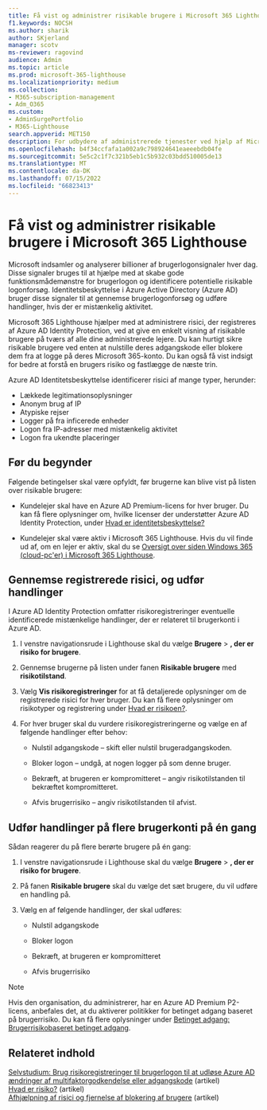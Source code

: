 ```yaml
---
title: Få vist og administrer risikable brugere i Microsoft 365 Lighthouse
f1.keywords: NOCSH
ms.author: sharik
author: SKjerland
manager: scotv
ms-reviewer: ragovind
audience: Admin
ms.topic: article
ms.prod: microsoft-365-lighthouse
ms.localizationpriority: medium
ms.collection:
- M365-subscription-management
- Adm_O365
ms.custom:
- AdminSurgePortfolio
- M365-Lighthouse
search.appverid: MET150
description: For udbydere af administrerede tjenester ved hjælp af Microsoft 365 Lighthouse kan du få mere at vide om, hvordan du får vist og administrerer risikable brugere.
ms.openlocfilehash: b4f34ccfafa1a002a9c798924641eaeeebdb04fe
ms.sourcegitcommit: 5e5c2c1f7c321b5eb1c5b932c03bdd510005de13
ms.translationtype: MT
ms.contentlocale: da-DK
ms.lasthandoff: 07/15/2022
ms.locfileid: "66823413"
---
```

# <a name="view-and-manage-risky-users-in-microsoft-365-lighthouse"></a>Få vist og administrer risikable brugere i Microsoft 365 Lighthouse

Microsoft indsamler og analyserer billioner af brugerlogonsignaler hver dag. Disse signaler bruges til at hjælpe med at skabe gode funktionsmådemønstre for brugerlogon og identificere potentielle risikable logonforsøg. Identitetsbeskyttelse i Azure Active Directory (Azure AD) bruger disse signaler til at gennemse brugerlogonforsøg og udføre handlinger, hvis der er mistænkelig aktivitet.

Microsoft 365 Lighthouse hjælper med at administrere risici, der registreres af Azure AD Identity Protection, ved at give en enkelt visning af risikable brugere på tværs af alle dine administrerede lejere. Du kan hurtigt sikre risikable brugere ved enten at nulstille deres adgangskode eller blokere dem fra at logge på deres Microsoft 365-konto. Du kan også få vist indsigt for bedre at forstå en brugers risiko og fastlægge de næste trin.

Azure AD Identitetsbeskyttelse identificerer risici af mange typer, herunder:

- Lækkede legitimationsoplysninger
- Anonym brug af IP
- Atypiske rejser
- Logger på fra inficerede enheder
- Logon fra IP-adresser med mistænkelig aktivitet
- Logon fra ukendte placeringer

## <a name="before-you-begin"></a>Før du begynder

Følgende betingelser skal være opfyldt, før brugerne kan blive vist på listen over risikable brugere:

- Kundelejer skal have en Azure AD Premium-licens for hver bruger. Du kan få flere oplysninger om, hvilke licenser der understøtter Azure AD Identity Protection, under [Hvad er identitetsbeskyttelse?](/azure/active-directory/identity-protection/overview-identity-protection)

- Kundelejer skal være aktiv i Microsoft 365 Lighthouse. Hvis du vil finde ud af, om en lejer er aktiv, skal du se [Oversigt over siden Windows 365 (cloud-pc'er) i Microsoft 365 Lighthouse](m365-lighthouse-tenant-list-overview.md).

## <a name="review-detected-risks-and-take-action"></a>Gennemse registrerede risici, og udfør handlinger

I Azure AD Identity Protection omfatter risikoregistreringer eventuelle identificerede mistænkelige handlinger, der er relateret til brugerkonti i Azure AD.

1. I venstre navigationsrude i Lighthouse skal du vælge **Brugere** > **, der er risiko for brugere**.

2. Gennemse brugerne på listen under fanen **Risikable brugere** med **risikotilstand**.

3. Vælg **Vis risikoregistreringer** for at få detaljerede oplysninger om de registrerede risici for hver bruger. Du kan få flere oplysninger om risikotyper og registrering under [Hvad er risikoen?](/azure/active-directory/identity-protection/concept-identity-protection-risks).

4. For hver bruger skal du vurdere risikoregistreringerne og vælge en af følgende handlinger efter behov:

    - Nulstil adgangskode – skift eller nulstil brugeradgangskoden.

    - Bloker logon – undgå, at nogen logger på som denne bruger.

    - Bekræft, at brugeren er kompromitteret – angiv risikotilstanden til bekræftet kompromitteret.

    - Afvis brugerrisiko – angiv risikotilstanden til afvist.

## <a name="take-action-on-multiple-user-accounts-at-once"></a>Udfør handlinger på flere brugerkonti på én gang

Sådan reagerer du på flere berørte brugere på én gang:

1. I venstre navigationsrude i Lighthouse skal du vælge **Brugere** > **, der er risiko for brugere**.

2. På fanen **Risikable brugere** skal du vælge det sæt brugere, du vil udføre en handling på.

3. Vælg en af følgende handlinger, der skal udføres:

    - Nulstil adgangskode

    - Bloker logon

    - Bekræft, at brugeren er kompromitteret

    - Afvis brugerrisiko

> [!NOTE]
> Hvis den organisation, du administrerer, har en Azure AD Premium P2-licens, anbefales det, at du aktiverer politikker for betinget adgang baseret på brugerrisiko. Du kan få flere oplysninger under [Betinget adgang: Brugerrisikobaseret betinget adgang](/azure/active-directory/conditional-access/howto-conditional-access-policy-risk-user).

## <a name="related-content"></a>Relateret indhold
[Selvstudium: Brug risikoregistreringer til brugerlogon til at udløse Azure AD ændringer af multifaktorgodkendelse eller adgangskode](/azure/active-directory/authentication/tutorial-risk-based-sspr-mfa) (artikel)\
[Hvad er risiko?](/azure/active-directory/identity-protection/concept-identity-protection-risks) (artikel) \
[Afhjælpning af risici og fjernelse af blokering af brugere](/azure/active-directory/identity-protection/howto-identity-protection-remediate-unblock) (artikel)
